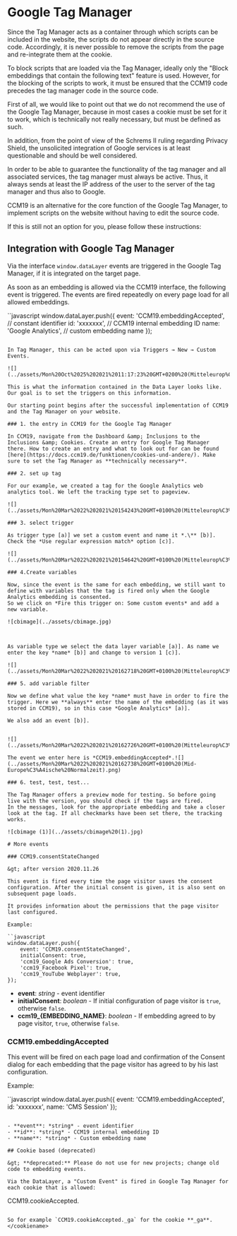 # Google Tag Manager

Since the Tag Manager acts as a container through which scripts can be included in the website, the scripts do not appear directly in the source code. Accordingly, it is never possible to remove the scripts from the page and re-integrate them at the cookie.

To block scripts that are loaded via the Tag Manager, ideally only the "Block embeddings that contain the following text" feature is used. However, for the blocking of the scripts to work, it must be ensured that the CCM19 code precedes the tag manager code in the source code.

First of all, we would like to point out that we do not recommend the use of the Google Tag Manager, because in most cases a cookie must be set for it to work, which is technically not really necessary, but must be defined as such.

In addition, from the point of view of the Schrems II ruling regarding Privacy Shield, the unsolicited integration of Google services is at least questionable and should be well considered.

In order to be able to guarantee the functionality of the tag manager and all associated services, the tag manager must always be active. Thus, it always sends at least the IP address of the user to the server of the tag manager and thus also to Google.

CCM19 is an alternative for the core function of the Google Tag Manager, to implement scripts on the website without having to edit the source code.

If this is still not an option for you, please follow these instructions:

## Integration with Google Tag Manager

Via the interface `window.dataLayer` events are triggered in the Google Tag Manager, if it is integrated on the target page.

As soon as an embedding is allowed via the CCM19 interface, the following event is triggered. The events are fired repeatedly on every page load for all allowed embeddings.

``javascript
window.dataLayer.push({
    event: 'CCM19.embeddingAccepted', // constant identifier
    id: 'xxxxxxx', // CCM19 internal embedding ID
    name: 'Google Analytics', // custom embedding name
});
```

In Tag Manager, this can be acted upon via Triggers → New → Custom Events.

![](../assets/Mon%20Oct%2025%202021%2011:17:23%20GMT+0200%20(Mitteleurop%C3%A4ische%20Sommerzeit).png)

This is what the information contained in the Data Layer looks like. Our goal is to set the triggers on this information.

Our starting point begins after the successful implementation of CCM19 and the Tag Manager on your website.

### 1. the entry in CCM19 for the Google Tag Manager

In CCM19, navigate from the Dashboard &amp; Inclusions to the Inclusions &amp; Cookies. Create an entry for Google Tag Manager there. How to create an entry and what to look out for can be found [here](https://docs.ccm19.de/funktionen/cookies-und-andere/). Make sure to set the Tag Manager as **technically necessary**.

### 2. set up tag

For our example, we created a tag for the Google Analytics web analytics tool. We left the tracking type set to pageview.

![](../assets/Mon%20Mar%2022%202021%20154243%20GMT+0100%20(Mitteleurop%C3%A4ische%20Normalzeit).png)

### 3. select trigger

As trigger type [a)] we set a custom event and name it *.\** [b)]. Check the *Use regular expression match* option [c)].

![](../assets/Mon%20Mar%2022%202021%20154642%20GMT+0100%20(Mitteleurop%C3%A4ische%20Normalzeit).png)

### 4.Create variables

Now, since the event is the same for each embedding, we still want to define with variables that the tag is fired only when the Google Analytics embedding is consented.
So we click on *Fire this trigger on: Some custom events* and add a new variable.

![cbimage](../assets/cbimage.jpg)



As variable type we select the data layer variable [a)]. As name we enter the key *name* [b)] and change to version 1 [c)].

![](../assets/Mon%20Mar%2022%202021%20162718%20GMT+0100%20(Mitteleurop%C3%A4ische%20Normalzeit).png)

### 5. add variable filter

Now we define what value the key *name* must have in order to fire the trigger. Here we **always** enter the name of the embedding (as it was stored in CCM19), so in this case *Google Analytics* [a)].

We also add an event [b)].


![](../assets/Mon%20Mar%2022%202021%20162726%20GMT+0100%20(Mitteleurop%C3%A4ische%20Normalzeit).png)

The event we enter here is *CCM19.embeddingAccepted*.![](../assets/Mon%20Mar%2022%202021%20162738%20GMT+0100%20(Mid-Europe%C3%A4ische%20Normalzeit).png)

### 6. test, test, test...

The Tag Manager offers a preview mode for testing. So before going live with the version, you should check if the tags are fired.
In the messages, look for the appropriate embedding and take a closer look at the tag. If all checkmarks have been set there, the tracking works.

![cbimage (1)](../assets/cbimage%20(1).jpg)

# More events

### CCM19.consentStateChanged

&gt; after version 2020.11.26

This event is fired every time the page visitor saves the consent configuration. After the initial consent is given, it is also sent on subsequent page loads.

It provides information about the permissions that the page visitor last configured.

Example:

``javascript
window.dataLayer.push({
    event: 'CCM19.consentStateChanged',
    initialConsent: true,
    'ccm19_Google Ads Conversion': true,
    'ccm19_Facebook Pixel': true,
    'ccm19_YouTube Webplayer': true,
});
```

- **event**: *string* - event identifier
- **initialConsent**: *boolean* - If initial configuration of page visitor is `true`, otherwise `false`.
- **ccm19_{EMBEDDING_NAME}**: *boolean* - If embedding agreed to by page visitor, `true`, otherwise `false`.

### CCM19.embeddingAccepted

This event will be fired on each page load and confirmation of the Consent dialog for each embedding that the page visitor has agreed to by his last configuration.

Example:

``javascript
window.dataLayer.push({
    event: 'CCM19.embeddingAccepted',
    id: 'xxxxxxx',
    name: 'CMS Session'
});
```

- **event**: *string* - event identifier
- **id**: *string* - CCM19 internal embedding ID
- **name**: *string* - Custom embedding name

## Cookie based (deprecated)

&gt; **deprecated:** Please do not use for new projects; change old code to embedding events.

Via the DataLayer, a "Custom Event" is fired in Google Tag Manager for each cookie that is allowed:

```
CCM19.cookieAccepted.<cookiename>
```

So for example `CCM19.cookieAccepted._ga` for the cookie **_ga**.</cookiename>